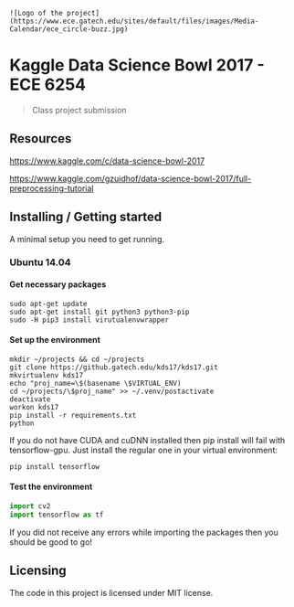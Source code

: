 ```
![Logo of the project](https://www.ece.gatech.edu/sites/default/files/images/Media-Calendar/ece_circle-buzz.jpg)
```

# Kaggle Data Science Bowl 2017 - ECE 6254
> Class project submission


## Resources
<https://www.kaggle.com/c/data-science-bowl-2017>

<https://www.kaggle.com/gzuidhof/data-science-bowl-2017/full-preprocessing-tutorial>


## Installing / Getting started

A minimal setup you need to get running.

### Ubuntu 14.04
#### Get necessary packages
```shell
sudo apt-get update
sudo apt-get install git python3 python3-pip
sudo -H pip3 install virutualenvwrapper
```

#### Set up the environment
```shell
mkdir ~/projects && cd ~/projects
git clone https://github.gatech.edu/kds17/kds17.git
mkvirtualenv kds17
echo "proj_name=\$(basename \$VIRTUAL_ENV) 
cd ~/projects/\$proj_name" >> ~/.venv/postactivate
deactivate
workon kds17
pip install -r requirements.txt
python
```

If you do not have CUDA and cuDNN installed then pip install will fail with tensorflow-gpu.  Just install the regular one in your virtual environment:

```shell
pip install tensorflow
```

#### Test the environment
```python
import cv2
import tensorflow as tf
```
If you did not receive any errors while importing the packages then you should be good to go!

## Licensing

The code in this project is licensed under MIT license.
